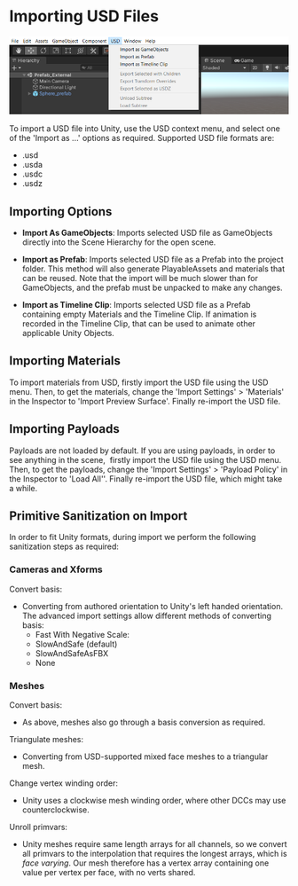 # Importing USD Files

![](Images/usd-import-options.PNG)

To import a USD file into Unity, use the USD context menu, and select one of the 'Import as ...' options as required. Supported USD file formats are:

-   .usd
-   .usda
-   .usdc
-   .usdz

## Importing Options

-   **Import As GameObjects**: Imports selected USD file as GameObjects directly into the Scene Hierarchy for the open scene.

-   **Import as Prefab**: Imports selected USD file as a Prefab into the project folder. This method will also generate PlayableAssets and materials that can be reused. Note that the import will be much slower than for GameObjects, and the prefab must be unpacked to make any changes.

-   **Import as Timeline Clip**: Imports selected USD file as a Prefab containing empty Materials and the Timeline Clip. If animation is recorded in the Timeline Clip, that can be used to animate other applicable Unity Objects.

## Importing Materials

To import materials from USD, firstly import the USD file using the USD menu. Then, to get the materials, change the 'Import Settings' > 'Materials' in the Inspector to 'Import Preview Surface'. Finally re-import the USD file.

## Importing Payloads

Payloads are not loaded by default. If you are using payloads, in order to see anything in the scene,  firstly import the USD file using the USD menu. Then, to get the payloads, change the 'Import Settings' > 'Payload Policy' in the Inspector to 'Load All''. Finally re-import the USD file, which might take a while.

## Primitive Sanitization on Import

In order to fit Unity formats, during import we perform the following sanitization steps as required:

### Cameras and Xforms

Convert basis:
-   Converting from authored orientation to Unity's left handed orientation. The advanced import settings allow different methods of converting basis:
    -   Fast With Negative Scale: 
    -   SlowAndSafe (default)
    -   SlowAndSafeAsFBX
    -   None

### Meshes

Convert basis:
- As above, meshes also go through a basis conversion as required.

Triangulate meshes:
- Converting from USD-supported mixed face meshes to a triangular mesh.

Change vertex winding order: 
- Unity uses a clockwise mesh winding order, where other DCCs may use counterclockwise.

Unroll primvars: 
- Unity meshes require same length arrays for all channels, so we convert all primvars to the interpolation that requires the longest arrays, which is *face varying*. Our mesh therefore has a vertex array containing one value per vertex per face, with no verts shared.

